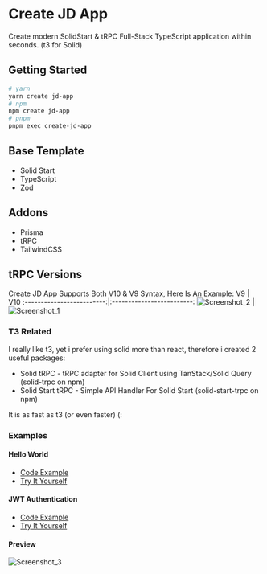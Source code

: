 # Create JD App

Create modern SolidStart & tRPC Full-Stack TypeScript application within seconds. (t3 for Solid)

## Getting Started

```bash
# yarn
yarn create jd-app
# npm
npm create jd-app
# pnpm
pnpm exec create-jd-app
```

## Base Template

- Solid Start
- TypeScript
- Zod

## Addons

- Prisma
- tRPC
- TailwindCSS

## tRPC Versions

Create JD App Supports Both V10 & V9 Syntax, Here Is An Example:
V9 | V10
:-------------------------:|:-------------------------:
![Screenshot_2](https://user-images.githubusercontent.com/91349014/196059310-43d3783a-1d76-4aa1-bcb6-93f2533a8301.png) | ![Screenshot_1](https://user-images.githubusercontent.com/91349014/196059234-20864c82-1534-4b94-baba-964bac194924.png)

### T3 Related

I really like t3, yet i prefer using solid more than react, therefore i created 2 useful packages:

- Solid tRPC - tRPC adapter for Solid Client using TanStack/Solid Query (solid-trpc on npm)
- Solid Start tRPC - Simple API Handler For Solid Start (solid-start-trpc on npm)

It is as fast as t3 (or even faster) (:

### Examples

#### Hello World

- [Code Example](https://github.com/OrJDev/solid-start-trpc-hello-world/)
- [Try It Yourself](https://trpc-start.vercel.app)

#### JWT Authentication

- [Code Example](https://github.com/OrJDev/solid-trpc-authentication)
- [Try It Yourself](https://authentication-liard.vercel.app/)

#### Preview

![Screenshot_3](https://user-images.githubusercontent.com/91349014/196059471-89c65bd1-03ae-41f0-a2d5-238ad23610fd.png)
